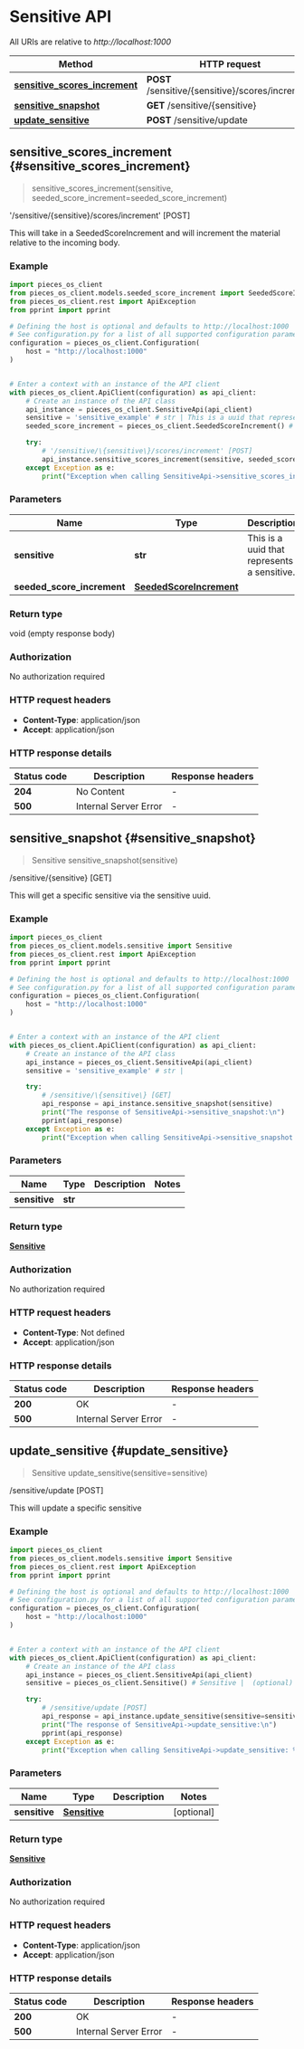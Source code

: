 # Sensitive API

All URIs are relative to *http://localhost:1000*

Method | HTTP request | Description
------------- | ------------- | -------------
[**sensitive_scores_increment**](SensitiveApi#sensitive_scores_increment) | **POST** /sensitive/\{sensitive\}/scores/increment | '/sensitive/\{sensitive\}/scores/increment' [POST]
[**sensitive_snapshot**](SensitiveApi#sensitive_snapshot) | **GET** /sensitive/\{sensitive\} | /sensitive/\{sensitive\} [GET]
[**update_sensitive**](SensitiveApi#update_sensitive) | **POST** /sensitive/update | /sensitive/update [POST]


## **sensitive_scores_increment** {#sensitive_scores_increment}
> sensitive_scores_increment(sensitive, seeded_score_increment=seeded_score_increment)

'/sensitive/\{sensitive\}/scores/increment' [POST]

This will take in a SeededScoreIncrement and will increment the material relative to the incoming body.

### Example


```python
import pieces_os_client
from pieces_os_client.models.seeded_score_increment import SeededScoreIncrement
from pieces_os_client.rest import ApiException
from pprint import pprint

# Defining the host is optional and defaults to http://localhost:1000
# See configuration.py for a list of all supported configuration parameters.
configuration = pieces_os_client.Configuration(
    host = "http://localhost:1000"
)


# Enter a context with an instance of the API client
with pieces_os_client.ApiClient(configuration) as api_client:
    # Create an instance of the API class
    api_instance = pieces_os_client.SensitiveApi(api_client)
    sensitive = 'sensitive_example' # str | This is a uuid that represents a sensitive.
    seeded_score_increment = pieces_os_client.SeededScoreIncrement() # SeededScoreIncrement |  (optional)

    try:
        # '/sensitive/\{sensitive\}/scores/increment' [POST]
        api_instance.sensitive_scores_increment(sensitive, seeded_score_increment=seeded_score_increment)
    except Exception as e:
        print("Exception when calling SensitiveApi->sensitive_scores_increment: %s\n" % e)
```



### Parameters


Name | Type | Description  | Notes
------------- | ------------- | ------------- | -------------
 **sensitive** | **str**| This is a uuid that represents a sensitive. | 
 **seeded_score_increment** | [**SeededScoreIncrement**](../models/SeededScoreIncrement)|  | [optional] 

### Return type

void (empty response body)

### Authorization

No authorization required

### HTTP request headers

 - **Content-Type**: application/json
 - **Accept**: application/json

### HTTP response details

| Status code | Description | Response headers |
|-------------|-------------|------------------|
**204** | No Content |  -  |
**500** | Internal Server Error |  -  |



## **sensitive_snapshot** {#sensitive_snapshot}
> Sensitive sensitive_snapshot(sensitive)

/sensitive/\{sensitive\} [GET]

This will get a specific sensitive via the sensitive uuid.

### Example


```python
import pieces_os_client
from pieces_os_client.models.sensitive import Sensitive
from pieces_os_client.rest import ApiException
from pprint import pprint

# Defining the host is optional and defaults to http://localhost:1000
# See configuration.py for a list of all supported configuration parameters.
configuration = pieces_os_client.Configuration(
    host = "http://localhost:1000"
)


# Enter a context with an instance of the API client
with pieces_os_client.ApiClient(configuration) as api_client:
    # Create an instance of the API class
    api_instance = pieces_os_client.SensitiveApi(api_client)
    sensitive = 'sensitive_example' # str | 

    try:
        # /sensitive/\{sensitive\} [GET]
        api_response = api_instance.sensitive_snapshot(sensitive)
        print("The response of SensitiveApi->sensitive_snapshot:\n")
        pprint(api_response)
    except Exception as e:
        print("Exception when calling SensitiveApi->sensitive_snapshot: %s\n" % e)
```



### Parameters


Name | Type | Description  | Notes
------------- | ------------- | ------------- | -------------
 **sensitive** | **str**|  | 

### Return type

[**Sensitive**](../models/Sensitive)

### Authorization

No authorization required

### HTTP request headers

 - **Content-Type**: Not defined
 - **Accept**: application/json

### HTTP response details

| Status code | Description | Response headers |
|-------------|-------------|------------------|
**200** | OK |  -  |
**500** | Internal Server Error |  -  |



## **update_sensitive** {#update_sensitive}
> Sensitive update_sensitive(sensitive=sensitive)

/sensitive/update [POST]

This will update a specific sensitive

### Example


```python
import pieces_os_client
from pieces_os_client.models.sensitive import Sensitive
from pieces_os_client.rest import ApiException
from pprint import pprint

# Defining the host is optional and defaults to http://localhost:1000
# See configuration.py for a list of all supported configuration parameters.
configuration = pieces_os_client.Configuration(
    host = "http://localhost:1000"
)


# Enter a context with an instance of the API client
with pieces_os_client.ApiClient(configuration) as api_client:
    # Create an instance of the API class
    api_instance = pieces_os_client.SensitiveApi(api_client)
    sensitive = pieces_os_client.Sensitive() # Sensitive |  (optional)

    try:
        # /sensitive/update [POST]
        api_response = api_instance.update_sensitive(sensitive=sensitive)
        print("The response of SensitiveApi->update_sensitive:\n")
        pprint(api_response)
    except Exception as e:
        print("Exception when calling SensitiveApi->update_sensitive: %s\n" % e)
```



### Parameters


Name | Type | Description  | Notes
------------- | ------------- | ------------- | -------------
 **sensitive** | [**Sensitive**](../models/Sensitive)|  | [optional] 

### Return type

[**Sensitive**](../models/Sensitive)

### Authorization

No authorization required

### HTTP request headers

 - **Content-Type**: application/json
 - **Accept**: application/json

### HTTP response details

| Status code | Description | Response headers |
|-------------|-------------|------------------|
**200** | OK |  -  |
**500** | Internal Server Error |  -  |



